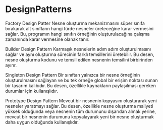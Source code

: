 # DesignPatterns

Factory Design Patter
Nesne oluşturma mekanizmasını süper sınıfa bırakarak alt sınıfların hangi türde nesneler üreteceğine karar vermesini sağlar. Bu, programın hangi sınıfın örneğinin oluşturulacağına çalışma zamanında karar vermesine olanak tanır.

Builder Design Pattern
Karmaşık nesnelerin adım adım oluşturulmasını sağlar ve aynı oluşturma sürecinin farklı temsillerini üretebilir. Bu desen, nesne oluşturma kodunu ve temsil edilen nesnenin temsilini birbirinden ayırır.

Singleton Design Pattern
Bir sınıftan yalnızca bir nesne örneğinin oluşturulmasını sağlayan ve bu tek örneğe global bir erişim noktası sunan bir tasarım kalıbıdır. Bu desen, özellikle kaynakların paylaşılması gereken durumlar için kullanışlıdır.

Prototype Design Pattern
Mevcut bir nesnenin kopyasını oluşturarak yeni nesneler yaratmayı sağlar. Bu desen, özellikle nesne oluşturma maliyeti yüksek olduğunda veya nesnenin tüm durumunu dışarıdan almak yerine, mevcut bir nesnenin durumunu kopyalayarak yeni bir nesne oluşturmak daha uygun olduğunda kullanışlıdır.
